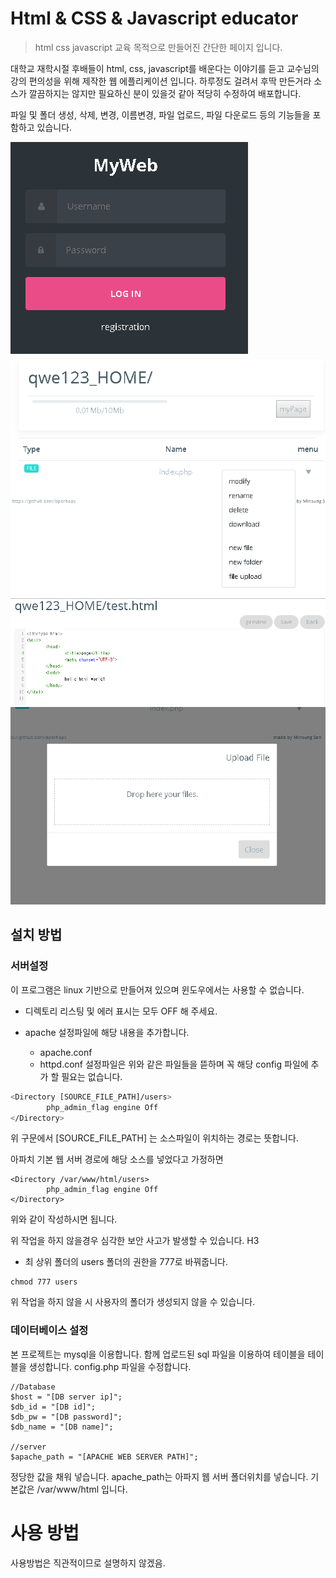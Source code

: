 # Html & CSS & Javascript educator
>html css javascript 교육 목적으로 만들어진 간단한 페이지 입니다.

대학교 재학시절 후배들이 html, css, javascript를 배운다는 이야기를 듣고 교수님의 강의 편의성을 위해 제작한 웹 에플리케이션 입니다. 하루정도 걸려서 후딱 만든거라 소스가 깔끔하지는 않지만 필요하신 분이 있을것 같아 적당히 수정하여 배포합니다.

파일 및 폴더 생성, 삭제, 변경, 이름변경, 파일 업로드, 파일 다운로드 등의 기능들을 포함하고 있습니다.

![](./img/1.PNG)
![](./img/2.PNG)
![](./img/3.PNG)
![](./img/4.PNG)

## 설치 방법

### 서버설정

이 프로그램은 linux 기반으로 만들어져 있으며 윈도우에서는 사용할 수 없습니다.

* 디렉토리 리스팅 및 에러 표시는 모두 OFF 해 주세요.

* apache 설정파일에 해당 내용을 추가합니다.
	* apache.conf
	* httpd.conf
설정파일은 위와 같은 파일들을 뜯하며 꼭 해당 config 파일에 추가 할 필요는 없습니다.

```sh
<Directory [SOURCE_FILE_PATH]/users>
        php_admin_flag engine Off
</Directory>

```
위 구문에서 [SOURCE_FILE_PATH] 는 소스파일이 위치하는 경로는 뜻합니다.

아파치 기본 웹 서버 경로에 해당 소스를 넣었다고 가정하면
```
<Directory /var/www/html/users>
        php_admin_flag engine Off
</Directory>
```
위와 같이 작성하시면 됩니다.

위 작업을 하지 않을경우 심각한 보안 사고가 발생할 수 있습니다. H3

* 최 상위 폴더의 users 폴더의 권한을 777로 바꿔줍니다.
```
chmod 777 users
```
위 작업을 하지 않을 시 사용자의 폴더가 생성되지 않을 수 있습니다.

### 데이터베이스 설정

본 프로젝트는 mysql을 이용합니다.
함께 업로드된 sql 파일을 이용하여 테이블을 테이블을 생성합니다.
config.php 파일을 수정합니다.

```
//Database
$host = "[DB server ip]";
$db_id = "[DB id]";
$db_pw = "[DB password]";
$db_name = "[DB name]";

//server
$apache_path = "[APACHE WEB SERVER PATH]";
```
정당한 값을 채워 넣습니다.
apache_path는 아파지 웹 서버 폴더위치를 넣습니다.
기본값은 /var/www/html 입니다.

# 사용 방법

사용방법은 직관적이므로 설명하지 않겠음.


